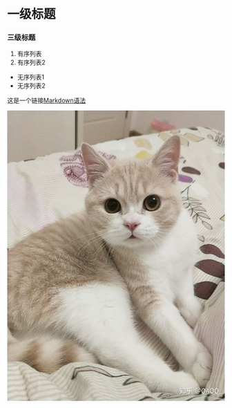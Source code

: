 # 一级标题
### 三级标题
1. 有序列表
2. 有序列表2

* 无序列表1
* 无序列表2

这是一个链接[Markdown语法](https://markdown.com.cn/basic-syntax/links.html)

![这是猫咪图片](cat.jpg "pretty cat")
